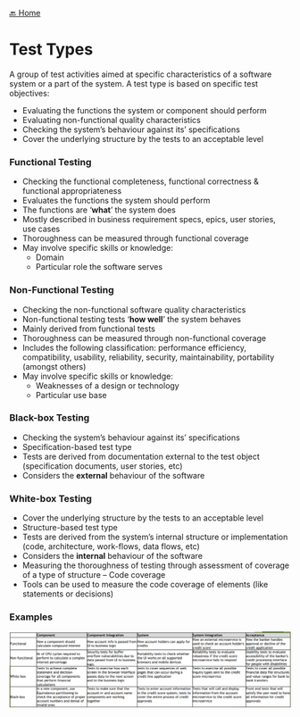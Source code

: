 [🔙 Home](../home.md)



# Test Types
A group of test activities aimed at specific characteristics of a software system or a part of the system. A test type is based on specific test objectives:
* Evaluating the functions the system or component should perform
* Evaluating non-functional quality characteristics
* Checking the system’s behaviour against its’ specifications
* Cover the underlying structure by the tests to an acceptable level

### Functional Testing
* Checking the functional completeness, functional correctness & functional appropriateness
* Evaluates the functions the system should perform
* The functions are ‘**what**’ the system does 
* Mostly described in business requirement specs, epics, user stories, use cases
* Thoroughness can be measured through functional coverage
* May involve specific skills or knowledge:
  * Domain
  * Particular role the software serves

### Non-Functional Testing
* Checking the non-functional software quality characteristics
* Non-functional testing tests ‘**how well**’ the system behaves
* Mainly derived from functional tests
* Thoroughness can be measured through non-functional coverage
* Includes the following classification: performance efficiency, compatibility, usability, reliability, security, maintainability, portability (amongst others)
* May involve specific skills or knowledge:
  * Weaknesses of a design or technology
  * Particular use base

### Black-box Testing
* Checking the system’s behaviour against its’ specifications
* Specification-based test type
* Tests are derived from documentation external to the test object (specification documents, user stories, etc)
* Considers the **external** behaviour of the software

### White-box Testing
* Cover the underlying structure by the tests to an acceptable level
* Structure-based test type
* Tests are derived from the system’s internal structure or implementation (code, architecture, work-flows, data flows, etc)
* Considers the **internal** behaviour of the software
* Measuring the thoroughness of testing through assessment of coverage of a type of structure – Code coverage
* Tools can be used to measure the code coverage of elements (like statements or decisions)

### Examples
![image20.png](assets/image20.png)